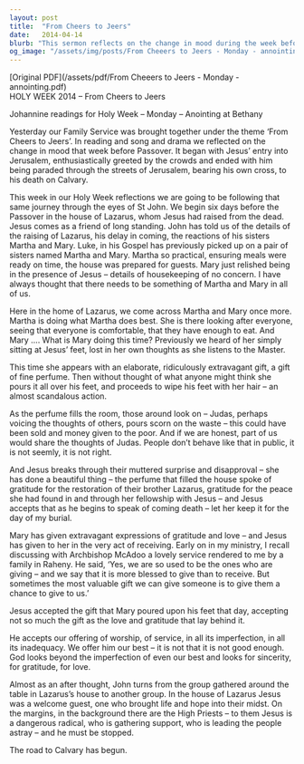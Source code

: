 ```yaml
---
layout: post
title:  "From Cheers to Jeers"
date:   2014-04-14
blurb: "This sermon reflects on the change in mood during the week before Passover, from Jesus' enthusiastic entry into Jerusalem to his death on Calvary. It follows the journey through the eyes of St John, beginning six days before the Passover in the house of Lazarus. The sermon highlights the extravagant expressions of gratitude and love shown by Mary and the acceptance of Jesus, emphasizing the importance of sincerity, gratitude, and love in our offerings of worship and service."
og_image: "/assets/img/posts/From Cheeers to Jeers - Monday - annointing.png"
---
```

[Original PDF](/assets/pdf/From Cheeers to Jeers - Monday - annointing.pdf)    
HOLY WEEK 2014 – From Cheers to Jeers

Johannine readings for Holy Week – Monday – Anointing at Bethany

Yesterday our Family Service was brought together under the theme ‘From Cheers to Jeers’. In reading and song and drama we reflected on the change in mood that week before Passover. It began with Jesus’ entry into Jerusalem, enthusiastically greeted by the crowds and ended with him being paraded through the streets of Jerusalem, bearing his own cross, to his death on Calvary.

This week in our Holy Week reflections we are going to be following that same journey through the eyes of St John. We begin six days before the Passover in the house of Lazarus, whom Jesus had raised from the dead. Jesus comes as a friend of long standing. John has told us of the details of the raising of Lazarus, his delay in coming, the reactions of his sisters Martha and Mary. Luke, in his Gospel has previously picked up on a pair of sisters named Martha and Mary. Martha so practical, ensuring meals were ready on time, the house was prepared for guests. Mary just relished being in the presence of Jesus – details of housekeeping of no concern. I have always thought that there needs to be something of Martha and Mary in all of us.

Here in the home of Lazarus, we come across Martha and Mary once more. Martha is doing what Martha does best. She is there looking after everyone, seeing that everyone is comfortable, that they have enough to eat. And Mary …. What is Mary doing this time? Previously we heard of her simply sitting at Jesus’ feet, lost in her own thoughts as she listens to the Master.

This time she appears with an elaborate, ridiculously extravagant gift, a gift of fine perfume. Then without thought of what anyone might think she pours it all over his feet, and proceeds to wipe his feet with her hair – an almost scandalous action.

As the perfume fills the room, those around look on – Judas, perhaps voicing the thoughts of others, pours scorn on the waste – this could have been sold and money given to the poor. And if we are honest, part of us would share the thoughts of Judas. People don’t behave like that in public, it is not seemly, it is not right.

And Jesus breaks through their muttered surprise and disapproval – she has done a beautiful thing – the perfume that filled the house spoke of gratitude for the restoration of their brother Lazarus, gratitude for the peace she had found in and through her fellowship with Jesus – and Jesus accepts that as he begins to speak of coming death – let her keep it for the day of my burial.

Mary has given extravagant expressions of gratitude and love – and Jesus has given to her in the very act of receiving. Early on in my ministry, I recall discussing with Archbishop McAdoo a lovely service rendered to me by a family in Raheny. He said, ‘Yes, we are so used to be the ones who are giving – and we say that it is more blessed to give than to receive. But sometimes the most valuable gift we can give someone is to give them a chance to give to us.’

Jesus accepted the gift that Mary poured upon his feet that day, accepting not so much the gift as the love and gratitude that lay behind it.

He accepts our offering of worship, of service, in all its imperfection, in all its inadequacy. We offer him our best – it is not that it is not good enough. God looks beyond the imperfection of even our best and looks for sincerity, for gratitude, for love.

Almost as an after thought, John turns from the group gathered around the table in Lazarus’s house to another group. In the house of Lazarus Jesus was a welcome guest, one who brought life and hope into their midst. On the margins, in the background there are the High Priests – to them Jesus is a dangerous radical, who is gathering support, who is leading the people astray – and he must be stopped.

The road to Calvary has begun.
